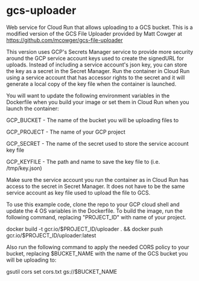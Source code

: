 # gcs-uploader
Web service for Cloud Run that allows uploading to a GCS bucket. This is a modified version of the GCS File Uploader provided by Matt Cowger at https://github.com/mcowger/gcs-file-uploader

This version uses GCP's Secrets Manager service to provide more security around the GCP service account keys used to create the signedURL for uploads. Instead of including a service account's json key, you can store the key as a secret in the Secret Manager. Run the container in Cloud Run using a service account that has accessor rights to the secret and it will generate a local copy of the key file when the container is launched.

You will want to update the following environment variables in the Dockerfile when you build your image or set them in Cloud Run when you launch the container:

GCP_BUCKET - The name of the bucket you will be uploading files to

GCP_PROJECT - The name of your GCP project

GCP_SECRET - The name of the secret used to store the service account key file

GCP_KEYFILE - The path and name to save the key file to (i.e. /tmp/key.json)

Make sure the service account you run the container as in Cloud Run has access to the secret in Secret Manager. It does not have to be the same service account as key file used to upload the file to GCS.

To use this example code, clone the repo to your GCP cloud shell and update the 4 OS variables in the Dockerfile. To build the image, run the following command, replacing "PROJECT_ID" with name of your project.

docker build -t gcr.io/$PROJECT_ID/uploader . && docker push gcr.io/$PROJECT_ID/uploader:latest

Also run the following command to apply the needed CORS policy to your bucket, replacing $BUCKET_NAME with the name of the GCS bucket you will be uploading to:

gsutil cors set cors.txt gs://$BUCKET_NAME
